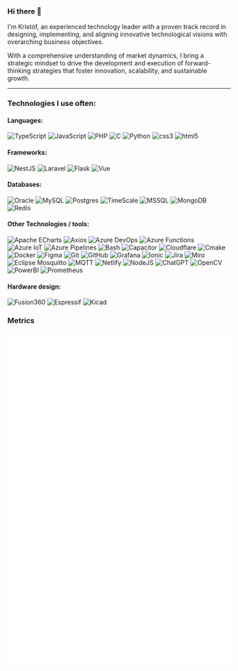 ### Hi there 👋

I'm Kristóf, an experienced technology leader with a proven track record in designing, implementing, and aligning innovative technological visions with overarching business objectives. 

With a comprehensive understanding of market dynamics, I bring a strategic mindset to drive the development and execution of forward-thinking strategies that foster innovation, scalability, and sustainable growth. 

<!--
**hauserkristof/hauserkristof** is a ✨ _special_ ✨ repository because its `README.md` (this file) appears on your GitHub profile.

Here are some ideas to get you started:

- 🔭 I'm currently working on ...
- 🌱 I'm currently learning ...
- 👯 I'm looking to collaborate on ...
- 🤔 I'm looking for help with ...
- 💬 Ask me about ...
- 📫 How to reach me: ...
- 😄 Pronouns: ...
- ⚡ Fun fact: ...
-->

---

### Technologies I use often:

#### Languages:
![TypeScript](https://img.shields.io/badge/TypeScript-%233178C6.svg?style=for-the-badge&logo=typescript&logoColor=white) ![JavaScript](https://img.shields.io/badge/JavaScript-%23F7DF1E.svg?style=for-the-badge&logo=javascript&logoColor=black) ![PHP](https://img.shields.io/badge/PHP-%23777BB4.svg?style=for-the-badge&logo=php&logoColor=white) ![C](https://img.shields.io/badge/C-%23A8B9CC.svg?style=for-the-badge&logo=c&logoColor=black) ![Python](https://img.shields.io/badge/Python-%233776AB.svg?style=for-the-badge&logo=python&logoColor=white) ![css3](https://img.shields.io/badge/CSS3-%231572B6.svg?style=for-the-badge&logo=css3&logoColor=white) ![html5](https://img.shields.io/badge/HTML5-%23E34F26.svg?style=for-the-badge&logo=html5&logoColor=white)

#### Frameworks:

![NestJS](https://img.shields.io/badge/Nestjs-%23E0234E.svg?style=for-the-badge&logo=nestjs&logoColor=white) ![Laravel](https://img.shields.io/badge/Laravel-%23FF2D20.svg?style=for-the-badge&logo=laravel&logoColor=white) ![Flask](https://img.shields.io/badge/Flask-%23000000.svg?style=for-the-badge&logo=flask&logoColor=white) ![Vue](https://img.shields.io/badge/Vue-%234FC08D.svg?style=for-the-badge&logo=vuedotjs&logoColor=white)

#### Databases:
![Oracle](https://img.shields.io/badge/oracle-%23F80000.svg?style=for-the-badge&logo=oracle&logoColor=white) ![MySQL](https://img.shields.io/badge/mysql-%234479A1.svg?style=for-the-badge&logo=mysql&logoColor=white) ![Postgres](https://img.shields.io/badge/postgres-%23316192.svg?style=for-the-badge&logo=postgresql&logoColor=white) ![TimeScale](https://img.shields.io/badge/timescale-%23FDB515.svg?style=for-the-badge&logo=timescale&logoColor=black) ![MSSQL](https://img.shields.io/badge/MSSQL-%23CC2927.svg?style=for-the-badge&logo=microsoftsqlserver&logoColor=white) ![MongoDB](https://img.shields.io/badge/MongoDB-%234ea94b.svg?style=for-the-badge&logo=mongodb&logoColor=white) ![Redis](https://img.shields.io/badge/redis-%23DC382D.svg?style=for-the-badge&logo=redis&logoColor=white)

#### Other Technologies / tools:

<img src="https://img.shields.io/badge/Apache%20ECharts-%23AA344D.svg?style=for-the-badge&logo=apacheecharts&logoColor=white" alt="Apache ECharts"> <img src="https://img.shields.io/badge/Axios-%235A29E4.svg?style=for-the-badge&logo=axios&logoColor=white" alt="Axios"> <img src="https://img.shields.io/badge/azure%20devops-%230078D7.svg?style=for-the-badge&logo=azuredevops&logoColor=white" alt="Azure DevOps"> <img src="https://img.shields.io/badge/azure%20functions-%230062AD.svg?style=for-the-badge&logo=azurefunctions&logoColor=white" alt="Azure Functions"> <img src="https://img.shields.io/badge/azure%20iot-%230078D7.svg?style=for-the-badge&logo=microsoftazure&logoColor=white" alt="Azure IoT"> <img src="https://img.shields.io/badge/azure%20pipelines-%232560E0.svg?style=for-the-badge&logo=azurepipelines&logoColor=white" alt="Azure Pipelines"> <img src="https://img.shields.io/badge/Bash-%234EAA25.svg?style=for-the-badge&logo=gnubash&logoColor=white" alt="Bash"> <img src="https://img.shields.io/badge/capacitor-%23119EFF.svg?style=for-the-badge&logo=capacitor&logoColor=white" alt="Capacitor"> <img src="https://img.shields.io/badge/cloudflare-%23F38020.svg?style=for-the-badge&logo=cloudflare&logoColor=white" alt="Cloudflare"> <img src="https://img.shields.io/badge/cmake-%23064F8C.svg?style=for-the-badge&logo=cmake&logoColor=white" alt="Cmake"> <img src="https://img.shields.io/badge/docker-%232496ED.svg?style=for-the-badge&logo=docker&logoColor=white" alt="Docker"> <img src="https://img.shields.io/badge/figma-%23F24E1E.svg?style=for-the-badge&logo=figma&logoColor=white" alt="Figma"> <img src="https://img.shields.io/badge/git-%23F05032.svg?style=for-the-badge&logo=git&logoColor=white" alt="Git"> <img src="https://img.shields.io/badge/github-%23181717.svg?style=for-the-badge&logo=github&logoColor=white" alt="GitHub"> <img src="https://img.shields.io/badge/grafana-%23F46800.svg?style=for-the-badge&logo=grafana&logoColor=white" alt="Grafana"> <img src="https://img.shields.io/badge/ionic-%233880FF.svg?style=for-the-badge&logo=ionic&logoColor=white" alt="Ionic"> <img src="https://img.shields.io/badge/Jira-%230052CC.svg?style=for-the-badge&logo=jira&logoColor=white" alt="Jira"> <img src="https://img.shields.io/badge/miro-%23050038.svg?style=for-the-badge&logo=miro&logoColor=white" alt="Miro"> <img src="https://img.shields.io/badge/Mosquitto-%233C5280.svg?style=for-the-badge&logo=eclipsemosquitto&logoColor=white" alt="Eclipse Mosquitto"> <img src="https://img.shields.io/badge/MQTT-%23660066.svg?style=for-the-badge&logo=mqtt&logoColor=white" alt="MQTT"> <img src="https://img.shields.io/badge/Netlify-%2300C7B7.svg?style=for-the-badge&logo=netlify&logoColor=white" alt="Netlify"> <img src="https://img.shields.io/badge/Node.JS-%23339933.svg?style=for-the-badge&logo=nodedotjs&logoColor=white" alt="NodeJS"> <img src="https://img.shields.io/badge/OpenAI%20ChatGPT-%2374aa9c.svg?style=for-the-badge&logo=openai&logoColor=white" alt="ChatGPT"> <img src="https://img.shields.io/badge/opencv-%235C3EE8.svg?style=for-the-badge&logo=opencv&logoColor=white" alt="OpenCV"> <img src="https://img.shields.io/badge/power%20bi-%23F2C811.svg?style=for-the-badge&logo=powerbi&logoColor=black" alt="PowerBI"> <img src="https://img.shields.io/badge/prometheus-%23E6522C.svg?style=for-the-badge&logo=prometheus&logoColor=white" alt="Prometheus">


#### Hardware design:
![Fusion360](https://img.shields.io/badge/autodesk%20Fusion360-%23000.svg?style=for-the-badge&logo=autodesk&logoColor=white) ![Espressif](https://img.shields.io/badge/espressif-%23E7352C.svg?style=for-the-badge&logo=espressif&logoColor=white) ![Kicad](https://img.shields.io/badge/kicad-%23314CB0.svg?style=for-the-badge&logo=kicad&logoColor=white)

### Metrics
![Metrics](./github-metrics.svg)
